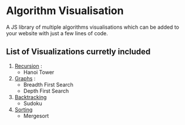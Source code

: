 # Algorithm Visualisation

A JS library of multiple algorithms visualisations which can be added to your website with just a few lines of code. 

## List of Visualizations curretly included
1. [Recursion](https://paprajapati9.github.io/pp-algo-viz/recursion/test.html) : 
    * Hanoi Tower
2. [Graphs](https://paprajapati9.github.io/pp-algo-viz/graphs/test.html) : 
    * Breadth First Search
    * Depth First Search
3. [Backtracking](https://paprajapati9.github.io/pp-algo-viz/backtracking/test.html)
    * Sudoku
4. [Sorting](https://paprajapati9.github.io/pp-algo-viz/sorting/test.html)
    * Mergesort
